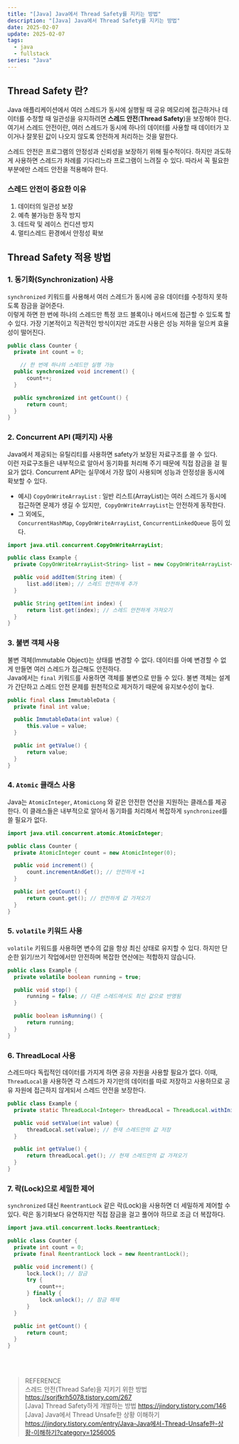 ```yaml
---
title: "[Java] Java에서 Thread Safety를 지키는 방법"
description: "[Java] Java에서 Thread Safety를 지키는 방법"
date: 2025-02-07
update: 2025-02-07
tags:
  - java
  - fullstack
series: "Java"
---
```


## Thread Safety 란?

Java 애플리케이션에서 여러 스레드가 동시에 실행될 때 공유 메모리에 접근하거나 데이터를 수정할 때 일관성을 유지하려면 **스레드 안전**(**Thread Safety**)을 보장해야 한다. 여기서 스레드 안전이란, 여러 스레드가 동시에 하나의 데이터를 사용할 때 데이터가 꼬이거나 잘못된 값이 나오지 않도록 안전하게 처리하는 것을 말한다.

스레드 안전은 프로그램의 안정성과 신뢰성을 보장하기 위해 필수적이다. 하지만 과도하게 사용하면 스레드가 차례를 기다리느라 프로그램이 느려질 수 있다. 따라서 꼭 필요한 부분에만 스레드 안전을 적용해야 한다.

### 스레드 안전이 중요한 이유

1. 데이터의 일관성 보장
2. 예측 불가능한 동작 방지
3. 데드락 및 레이스 컨디션 방지
4. 멀티스레드 환경에서 안정성 확보

## Thread Safety 적용 방법

### 1. 동기화(Synchronization) 사용

`synchronized` 키워드를 사용해서 여러 스레드가 동시에 공유 데이터를 수정하지 못하도록 잠금을 걸어준다. <br/>
이렇게 하면 한 번에 하나의 스레드만 특정 코드 블록이나 메서드에 접근할 수 있도록 할 수 있다. 가장 기본적이고 직관적인 방식이지만 과도한 사용은 성능 저하을 일으켜 효율성이 떨어진다.

```java
public class Counter {
  private int count = 0;

	// 한 번에 하나의 스레드만 실행 가능
  public synchronized void increment() {
      count++;
  }

  public synchronized int getCount() {
      return count;
  }
}
```

### 2. Concurrent API (패키지) 사용

Java에서 제공되는 유틸리티를 사용하면 safety가 보장된 자료구조를 쓸 수 있다. <br/> 이런 자료구조들은 내부적으로 알아서 동기화를 처리해 주기 때문에 직접 잠금을 걸 필요가 없다. Concurrent API는 실무에서 가장 많이 사용되며 성능과 안정성을 동시에 확보할 수 있다.

- 예시) `CopyOnWriteArrayList` : 일반 리스트(ArrayList)는 여러 스레드가 동시에 접근하면 문제가 생길 수 있지만,  `CopyOnWriteArrayList`는 안전하게 동작한다.
- 그 외에도, `ConcurrentHashMap`, `CopyOnWriteArrayList`, `ConcurrentLinkedQueue` 등이 있다.

```java
import java.util.concurrent.CopyOnWriteArrayList;

public class Example {
  private CopyOnWriteArrayList<String> list = new CopyOnWriteArrayList<>();

  public void addItem(String item) {
      list.add(item); // 스레드 안전하게 추가
  }

  public String getItem(int index) {
      return list.get(index); // 스레드 안전하게 가져오기
  }
}
```

### 3. 불변 객체 사용

불변 객체(Immutable Object)는 상태를 변경할 수 없다. 데이터를 아예 변경할 수 없게 만들면 여러 스레드가 접근해도 안전하다. <br/>Java에서는 `final` 키워드를 사용하면 객체를 불변으로 만들 수 있다. 불변 객체는 설계가 간단하고 스레드 안전 문제를 원천적으로 제거하기 때문에 유지보수성이 높다.

```java
public final class ImmutableData {
  private final int value;

  public ImmutableData(int value) {
      this.value = value;
  }

  public int getValue() {
      return value;
  }
}
```

### 4. `Atomic` 클래스 사용

Java는 `AtomicInteger`, `AtomicLong` 와 같은 안전한 연산을 지원하는 클래스를 제공한다. 이 클래스들은 내부적으로 알아서 동기화를 처리해서 복잡하게 `synchronized`를 쓸 필요가 없다.

```java
import java.util.concurrent.atomic.AtomicInteger;

public class Counter {
  private AtomicInteger count = new AtomicInteger(0);

  public void increment() {
      count.incrementAndGet(); // 안전하게 +1
  }

  public int getCount() {
      return count.get(); // 안전하게 값 가져오기
  }
}
```

### 5. `volatile` 키워드 사용

`volatile` 키워드를 사용하면 변수의 값을 항상 최신 상태로 유지할 수 있다. 하지만 단순한 읽기/쓰기 작업에서만 안전하며 복잡한 연산에는 적합하지 않습니다.

```java
public class Example {
  private volatile boolean running = true;

  public void stop() {
      running = false; // 다른 스레드에서도 최신 값으로 반영됨
  }

  public boolean isRunning() {
      return running;
  }
}
```

### 6. ThreadLocal 사용

스레드마다 독립적인 데이터를 가지게 하면 공유 자원을 사용할 필요가 없다. 이때, `ThreadLocal`을 사용하면 각 스레드가 자기만의 데이터를 따로 저장하고 사용하므로 공유 자원에 접근하지 않게되서 스레드 안전을 보장한다.

```java
public class Example {
  private static ThreadLocal<Integer> threadLocal = ThreadLocal.withInitial(() -> 0);

  public void setValue(int value) {
      threadLocal.set(value); // 현재 스레드만의 값 저장
  }

  public int getValue() {
      return threadLocal.get(); // 현재 스레드만의 값 가져오기
  }
}
```

### 7. 락(Lock)으로 세밀한 제어

`synchronized` 대신 `ReentrantLock` 같은 락(Lock)을 사용하면 더 세밀하게 제어할 수 있다. 락은 동기화보다 유연하지만 직접 잠금을 걸고 풀어야 하므로 조금 더 복잡하다.

```java
import java.util.concurrent.locks.ReentrantLock;

public class Counter {
  private int count = 0;
  private final ReentrantLock lock = new ReentrantLock();

  public void increment() {
      lock.lock(); // 잠금
      try {
          count++;
      } finally {
          lock.unlock(); // 잠금 해제
      }
  }

  public int getCount() {
      return count;
  }
}
```

<br /><br />

> REFERENCE <br /> 스레드 안전(Thread Safe)을 지키기 위한 방법
> https://sorjfkrh5078.tistory.com/267 <br /> [Java] Thread Safety하게 개발하는 방법
> https://jindory.tistory.com/146 <br/> [Java] Java에서 Thread Unsafe한 상황 이해하기 https://jindory.tistory.com/entry/Java-Java에서-Thread-Unsafe한-상황-이해하기?category=1256005

